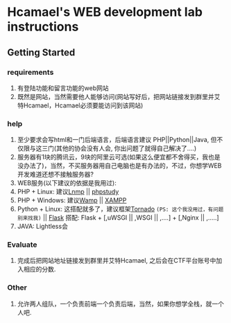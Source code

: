 # Hcamael's WEB development lab instructions
## Getting Started
### requirements
1. 有登陆功能和留言功能的web网站
2. 既然是网站，当然需要他人能够访问(网站写好后，把网站链接发到群里并艾特Hcamael，Hcamael必须要能访问到该网站)

### help
1. 至少要求会写html和一门后端语言，后端语言建议 PHP||Python||Java, 但不仅限与这三门(其他的协会没有人会, 你出问题了就得自己解决了....)
2. 服务器有1块的腾讯云，9块的阿里云可选(如果这么便宜都不舍得买，我也是没办法了)，当然，不买服务器用自己电脑也是有办法的，不过，你想学WEB开发难道还想不接触服务器?
3. WEB服务(以下建议的依据是我用过):
 1. PHP + Linux: 建议[Lnmp](http://lnmp.org) || [phpstudy](http://www.phpstudy.net/)
 2. PHP + Windows: 建议[Wamp](http://www.wampserver.com/) || [XAMPP](https://www.apachefriends.org)
 3. Python + Linux: 这搭配就多了，建议框架[Tornado](http://www.tornadoweb.cn/) `(PS: 这个我没用过，有问题别来找我)` || [Flask](http://flask.pocoo.org/) 搭配: Flask + [,uWSGI || ,WSGI || ,....] + [,Nginx || ,.....]
 4. JAVA: Lightless会

### Evaluate
1. 完成后把网站地址链接发到群里并艾特Hcamael, 之后会在CTF平台账号中加入相应的分数.

### Other
1. 允许两人组队，一个负责前端一个负责后端，当然，如果你想学全栈，就一个人吧.
